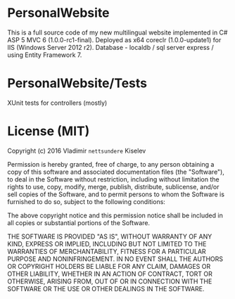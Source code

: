 # PersonalWebsite
This is a full source code of my new multilingual website implemented in C# ASP 5 MVC 6 (1.0.0-rc1-final).
Deployed as x64 coreclr (1.0.0-update1) for IIS (Windows Server 2012 r2).
Database - localdb / sql server express / using Entity Framework 7.

# PersonalWebsite/Tests
XUnit tests for controllers (mostly)

# License (MIT)
Copyright (c) 2016 Vladimir `nettsundere` Kiselev

Permission is hereby granted, free of charge, to any person obtaining a copy of this software and associated documentation files (the "Software"), to deal in the Software without restriction, including without limitation the rights to use, copy, modify, merge, publish, distribute, sublicense, and/or sell copies of the Software, and to permit persons to whom the Software is furnished to do so, subject to the following conditions:

 The above copyright notice and this permission notice shall be included in all copies or substantial portions of the Software.

 THE SOFTWARE IS PROVIDED "AS IS", WITHOUT WARRANTY OF ANY KIND, EXPRESS OR IMPLIED, INCLUDING BUT NOT LIMITED TO THE WARRANTIES OF MERCHANTABILITY, FITNESS FOR A PARTICULAR PURPOSE AND NONINFRINGEMENT. IN NO EVENT SHALL THE AUTHORS OR COPYRIGHT HOLDERS BE LIABLE FOR ANY CLAIM, DAMAGES OR OTHER LIABILITY, WHETHER IN AN ACTION OF CONTRACT, TORT OR OTHERWISE, ARISING FROM, OUT OF OR IN CONNECTION WITH THE SOFTWARE OR THE USE OR OTHER DEALINGS IN THE SOFTWARE.
